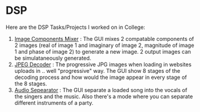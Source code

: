 # DSP
Here are the DSP Tasks/Projects I worked on in College:
1. [Image Components Mixer](https://github.com/AhmedKhaled8/ImageComponentsMixer) : The GUI mixes 2 compatable components of 2 images (real of image 1 and imaginary of image 2, magnitude of image 1 and phase of image 2) to generate a new image. 2 output images can be simulataneously generated.
2. [JPEG Decoder](https://github.com/AhmedKhaled8/JPEG-Decoder) : The progressive JPG images when loading in websites uploads in .. well "progressive" way. The GUI show 8 stages of the decoding process and how would the image appear in every stage of the 8 stages.
3. [Audio Sepearator](https://github.com/AhmedKhaled8/Audio-Separator) : The GUI separate a loaded song into the vocals of the singers and the music. Also there's a mode where you can separate different instruments of a party.
